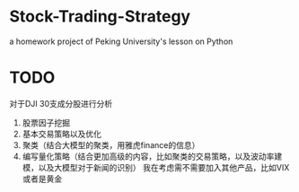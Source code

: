 # Stock-Trading-Strategy
a homework project of Peking University's lesson on Python

# TODO
对于DJI 30支成分股进行分析

1. 股票因子挖掘
2. 基本交易策略以及优化
3. 聚类（结合大模型的聚类，用雅虎finance的信息）
4. 编写量化策略（结合更加高级的内容，比如聚类的交易策略，以及波动率建模，以及大模型对于新闻的识别）
我在考虑需不需要加入其他产品，比如VIX或者是黄金
